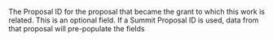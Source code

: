 The Proposal ID for the proposal that became the grant to which this work is related. This is an optional field. If a Summit Proposal ID is used, data from that proposal will pre-populate the fields
